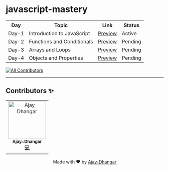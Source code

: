 # javascript-mastery

  <table align="center">
     <tr>
        <th> Day </th>
        <th> Topic </th>
        <th> Link </th>
        <th> Status </th>
     </tr>
     <tr>
        <td> Day-1 </td>
        <td> Introduction to JavaScript </td>
        <td> <a href="https://javascript-mastery.github.io/javascript-mastery/Day-1/">Preview </a> </td>
        <td> Active </td>
     </tr>
     <tr>
        <td> Day-2 </td>
        <td> Functions and Conditionals </td>
        <td> <a href="#">Preview </a> </td>
        <td> Pending </td>
     </tr>
     <tr>
        <td> Day-3 </td>
        <td> Arrays and Loops </td>
        <td> <a href="#">Preview </a> </td>
        <td> Pending </td>
     </tr>
     <tr>
        <td> Day-4 </td>
        <td> Objects and Properties </td>
        <td> <a href="#">Preview </a> </td>
        <td> Pending </td>
     </tr>
  </table>

[![All Contributors](https://img.shields.io/badge/all_contributors-1-orange.svg?style=flat-square)](#contributors-)

  <hr />  
  
## Contributors ✨

 <table align="center">  
   <tr><td align="center"><a href="https://github.com/Ajay-Dhangar"><img src="https://avatars.githubusercontent.com/u/99037494?v=4" width="120px;" alt="Ajay Dhangar"/>  <br /><sub><b>Ajay-Dhangar</b></sub></a><br /><a href="#" title="Code">💻</a></td>     
    
  </tr> 
  
  </table>
  

<div align="center">Made with ❤️ by <a href="https://ajay-dhangar.github.io/Responsive-portfolio-website.github.io/#home" target="_blank">Ajay-Dhangar</a></div>


















